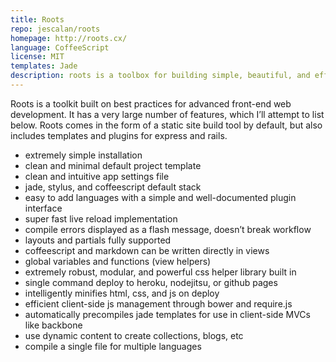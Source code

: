 ```yaml
---
title: Roots
repo: jescalan/roots
homepage: http://roots.cx/
language: CoffeeScript
license: MIT
templates: Jade
description: roots is a toolbox for building simple, beautiful, and efficient products for the web.
---
```


Roots is a toolkit built on best practices for advanced front-end web development. It has a very large number of features, which I’ll attempt to list below. Roots comes in the form of a static site build tool by default, but also includes templates and plugins for express and rails.

* extremely simple installation
* clean and minimal default project template
* clean and intuitive app settings file
* jade, stylus, and coffeescript default stack
* easy to add languages with a simple and well-documented plugin interface
* super fast live reload implementation
* compile errors displayed as a flash message, doesn’t break workflow
* layouts and partials fully supported
* coffeescript and markdown can be written directly in views
* global variables and functions (view helpers)
* extremely robust, modular, and powerful css helper library built in
* single command deploy to heroku, nodejitsu, or github pages
* intelligently minifies html, css, and js on deploy
* efficient client-side js management through bower and require.js
* automatically precompiles jade templates for use in client-side MVCs like backbone
* use dynamic content to create collections, blogs, etc
* compile a single file for multiple languages
